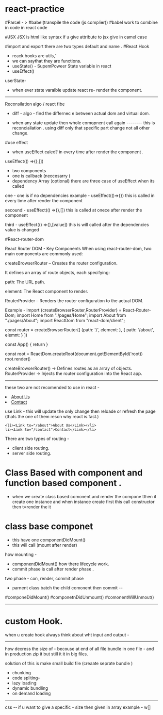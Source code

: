 # react-practice

#Parcel - > #babel(transpile the code (js complier))
#babel work to combine in code in react code

#JSX
JSX is html like syntax
if u give attribute to jsx give in camel case

#import and export
there are two types
default and name .
#React Hook

- reack hooks are utils,'
- we can saythat they are functions.
- useState() - SupemPoweer State variable in react
- useEffect()

userState-

- when ever state varaible update react re- render the component.

---

Reconsilation algo / react fibe

- diff - algo - find the differnec e between actual dom and virtual dom.

- when any state update then whole comopnent call again -------- this is reconcialiation .
  using diff only that specific part change not all other change.

#use effect

- when useEffect caled?
  in every time after render the component .

useEffect(() =>{},[])

- two components
- one is callback (neccesarry )
- dependency Array (optional)
  there are three case of useEffect when its called

one -
one is if no dependencies
example -
useEffect(()=>{})
this is called in every time after render the component

secound -
useEffect(() =>{},[])
this is called at onece after render the component

third -
useEffect(() =>{},[value])
this is will called after the dependencies value is changed

#React-router-dom

React Router DOM - Key Components
When using react-router-dom, two main components are commonly used:

createBrowserRouter – Creates the router configuration.

It defines an array of route objects, each specifying:

path: The URL path.

element: The React component to render.

RouterProvider – Renders the router configuration to the actual DOM.

Example -
import {createBrowserRouter,RouterProvider} = React-Router-Dom;
import Home from "./pages/Home";
import About from "./pages/About";
import ReactDom from "react-dom/client";

const router = createBrowserRouter([
    {path: '/',
    element: <Home/>},
    {
    path: '/about',
    elemnt: <About/>
    }
])

const App() {
    return <RouterProvider router = {router}/>
}


const root = ReactDom.createRoot(document.getElementById('root))
root.render(<App/>)


createBrowserRouter() → Defines routes as an array of objects.
RouterProvider → Injects the router configuration into the React app.


----------------------------------
these two are not recomended to use in react - 
    <li><a href="/about">About Us</a></li>
    <li><a href="/contact">Contact</a></li>

use Link - this will update the only change then reloade or refresh the page (thats the one of them reson why react is fast.)

    <li><Link to="/about">About Us</Link></li>
    li><Link to="/contact">Contact</Link></li>

There are two types of routing -
- client side routing.
- server side routing.






# Class Based with component and function based component .

- when we create class based comonent and render the compone tthen it create one instance 
and when instance create first this call constructor then t=render the it 

# class base componet 
- this have one componentDidMount()
- this will call (mount after render)


how mounting - 
- componentDidMount() how there lifecycle work.
 - commit phase is call after render phase .

two phase - con, render, commit phase

- parnent class batch the child comonent then commit -- 

#componeDidMount()
#componetnDidUnmount()
#comonentWillUnmout()


---------------
# custom Hook.

when u create hook always think about wht input and output - 


-----------
how decress the size of -
becouse at end of all file bundle in one file  - and in production zip it but still it it in big files.

solution of this is make small build file  (creaate seprate bundle )
- chunking
- code spliting-
- lazy loading
- dynamic bundling
- on demand loading


-----------------------
css -- 
if u want to give a specific - size
then given in array 
example - w[]



